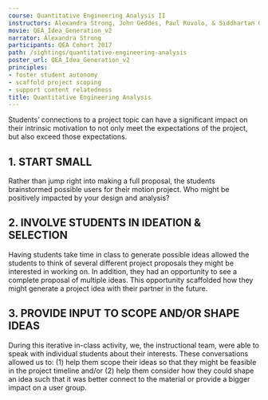 ```yaml
---
course: Quantitative Engineering Analysis II
instructors: Alexandra Strong, John Geddes, Paul Ruvolo, & Siddhartan Govindasamy
movie: QEA_Idea_Generation_v2
narrator: Alexandra Strong
participants: QEA Cohort 2017
path: /sightings/quantitative-engineering-analysis
poster_url: QEA_Idea_Generation_v2
principles:
- foster student autonomy
- scaffold project scoping
- support content relatedness
title: Quantitative Engineering Analysis
---
```


Students’ connections to a project topic can have a significant impact on their intrinsic motivation to not only meet the expectations of the project, but also exceed those expectations.

## 1. START SMALL

Rather than jump right into making a full proposal, the students brainstormed possible users for their motion project. Who might be positively impacted by your design and analysis?

## 2. INVOLVE STUDENTS IN IDEATION & SELECTION

Having students take time in class to generate possible ideas allowed the students to think of several different project proposals they might be interested in working on. In addition, they had an opportunity to see a complete proposal of multiple ideas. This opportunity scaffolded how they might generate a project idea with their partner in the future.

## 3. PROVIDE INPUT TO SCOPE AND/OR SHAPE IDEAS

During this iterative in-class activity, we, the instructional team, were able to speak with individual students about their interests. These conversations allowed us to: (1) help them scope their ideas so that they might be feasible in the project timeline and/or (2) help them consider how they could shape an idea such that it was better connect to the material or provide a bigger impact on a user group.
